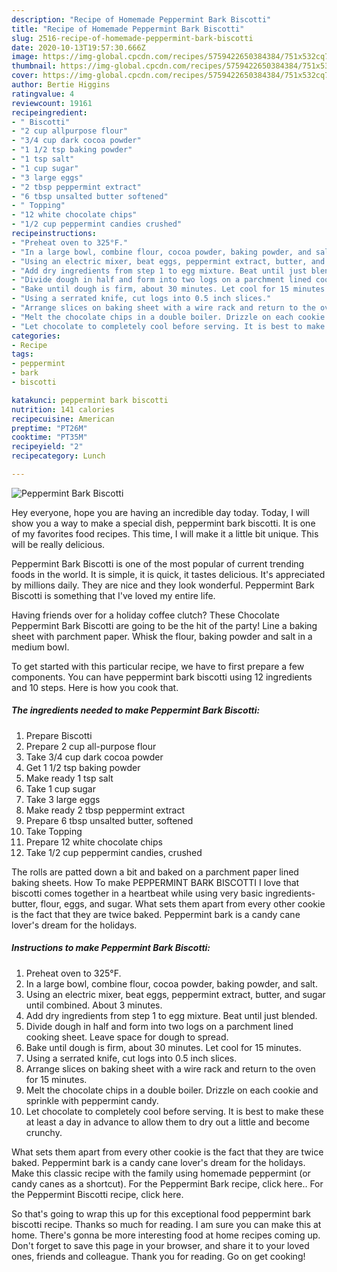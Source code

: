 ```yaml
---
description: "Recipe of Homemade Peppermint Bark Biscotti"
title: "Recipe of Homemade Peppermint Bark Biscotti"
slug: 2516-recipe-of-homemade-peppermint-bark-biscotti
date: 2020-10-13T19:57:30.666Z
image: https://img-global.cpcdn.com/recipes/5759422650384384/751x532cq70/peppermint-bark-biscotti-recipe-main-photo.jpg
thumbnail: https://img-global.cpcdn.com/recipes/5759422650384384/751x532cq70/peppermint-bark-biscotti-recipe-main-photo.jpg
cover: https://img-global.cpcdn.com/recipes/5759422650384384/751x532cq70/peppermint-bark-biscotti-recipe-main-photo.jpg
author: Bertie Higgins
ratingvalue: 4
reviewcount: 19161
recipeingredient:
- " Biscotti"
- "2 cup allpurpose flour"
- "3/4 cup dark cocoa powder"
- "1 1/2 tsp baking powder"
- "1 tsp salt"
- "1 cup sugar"
- "3 large eggs"
- "2 tbsp peppermint extract"
- "6 tbsp unsalted butter softened"
- " Topping"
- "12 white chocolate chips"
- "1/2 cup peppermint candies crushed"
recipeinstructions:
- "Preheat oven to 325°F."
- "In a large bowl, combine flour, cocoa powder, baking powder, and salt."
- "Using an electric mixer, beat eggs, peppermint extract, butter, and sugar until combined. About 3 minutes."
- "Add dry ingredients from step 1 to egg mixture. Beat until just blended."
- "Divide dough in half and form into two logs on a parchment lined cooking sheet. Leave space for dough to spread."
- "Bake until dough is firm, about 30 minutes. Let cool for 15 minutes."
- "Using a serrated knife, cut logs into 0.5 inch slices."
- "Arrange slices on baking sheet with a wire rack and return to the oven for 15 minutes."
- "Melt the chocolate chips in a double boiler. Drizzle on each cookie and sprinkle with peppermint candy."
- "Let chocolate to completely cool before serving. It is best to make these at least a day in advance to allow them to dry out a little and become crunchy."
categories:
- Recipe
tags:
- peppermint
- bark
- biscotti

katakunci: peppermint bark biscotti 
nutrition: 141 calories
recipecuisine: American
preptime: "PT26M"
cooktime: "PT35M"
recipeyield: "2"
recipecategory: Lunch

---
```



![Peppermint Bark Biscotti](https://img-global.cpcdn.com/recipes/5759422650384384/751x532cq70/peppermint-bark-biscotti-recipe-main-photo.jpg)

Hey everyone, hope you are having an incredible day today. Today, I will show you a way to make a special dish, peppermint bark biscotti. It is one of my favorites food recipes. This time, I will make it a little bit unique. This will be really delicious.

Peppermint Bark Biscotti is one of the most popular of current trending foods in the world. It is simple, it is quick, it tastes delicious. It's appreciated by millions daily. They are nice and they look wonderful. Peppermint Bark Biscotti is something that I've loved my entire life.

Having friends over for a holiday coffee clutch? These Chocolate Peppermint Bark Biscotti are going to be the hit of the party! Line a baking sheet with parchment paper. Whisk the flour, baking powder and salt in a medium bowl.


To get started with this particular recipe, we have to first prepare a few components. You can have peppermint bark biscotti using 12 ingredients and 10 steps. Here is how you cook that.

<!--inarticleads1-->

##### The ingredients needed to make Peppermint Bark Biscotti:

1. Prepare  Biscotti
1. Prepare 2 cup all-purpose flour
1. Take 3/4 cup dark cocoa powder
1. Get 1 1/2 tsp baking powder
1. Make ready 1 tsp salt
1. Take 1 cup sugar
1. Take 3 large eggs
1. Make ready 2 tbsp peppermint extract
1. Prepare 6 tbsp unsalted butter, softened
1. Take  Topping
1. Prepare 12 white chocolate chips
1. Take 1/2 cup peppermint candies, crushed


The rolls are patted down a bit and baked on a parchment paper lined baking sheets. How To make PEPPERMINT BARK BISCOTTI I love that biscotti comes together in a heartbeat while using very basic ingredients-butter, flour, eggs, and sugar. What sets them apart from every other cookie is the fact that they are twice baked. Peppermint bark is a candy cane lover&#39;s dream for the holidays. 

<!--inarticleads2-->

##### Instructions to make Peppermint Bark Biscotti:

1. Preheat oven to 325°F.
1. In a large bowl, combine flour, cocoa powder, baking powder, and salt.
1. Using an electric mixer, beat eggs, peppermint extract, butter, and sugar until combined. About 3 minutes.
1. Add dry ingredients from step 1 to egg mixture. Beat until just blended.
1. Divide dough in half and form into two logs on a parchment lined cooking sheet. Leave space for dough to spread.
1. Bake until dough is firm, about 30 minutes. Let cool for 15 minutes.
1. Using a serrated knife, cut logs into 0.5 inch slices.
1. Arrange slices on baking sheet with a wire rack and return to the oven for 15 minutes.
1. Melt the chocolate chips in a double boiler. Drizzle on each cookie and sprinkle with peppermint candy.
1. Let chocolate to completely cool before serving. It is best to make these at least a day in advance to allow them to dry out a little and become crunchy.


What sets them apart from every other cookie is the fact that they are twice baked. Peppermint bark is a candy cane lover&#39;s dream for the holidays. Make this classic recipe with the family using homemade peppermint (or candy canes as a shortcut). For the Peppermint Bark recipe, click here.. For the Peppermint Biscotti recipe, click here. 

So that's going to wrap this up for this exceptional food peppermint bark biscotti recipe. Thanks so much for reading. I am sure you can make this at home. There's gonna be more interesting food at home recipes coming up. Don't forget to save this page in your browser, and share it to your loved ones, friends and colleague. Thank you for reading. Go on get cooking!

